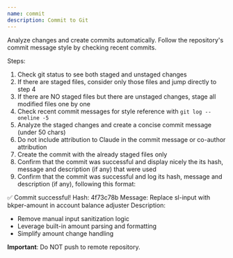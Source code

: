```yaml
---
name: commit
description: Commit to Git
---
```


Analyze changes and create commits automatically. Follow the repository's commit message style by checking recent commits.

Steps:
1. Check git status to see both staged and unstaged changes
2. If there are staged files, consider only those files and jump directly to step 4
3. If there are NO staged files but there are unstaged changes, stage all modified files one by one
4. Check recent commit messages for style reference with `git log --oneline -5`
5. Analyze the staged changes and create a concise commit message (under 50 chars)
6. Do not include attribution to Claude in the commit message or co-author attribution
7. Create the commit with the already staged files only
8. Confirm that the commit was successful and display nicely the its hash, message and description (if any) that were used
9. Confirm that the commit was successful and log its hash, message and description (if any), following this format:

✅ Commit successful!
Hash: 4f73c78b
Message: Replace sl-input with bkper-amount in account balance adjuster
Description:
- Remove manual input sanitization logic
- Leverage built-in amount parsing and formatting
- Simplify amount change handling

**Important**: Do NOT push to remote repository.
